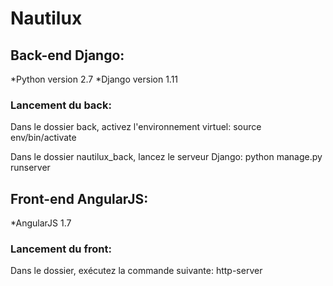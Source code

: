 # Nautilux

## Back-end Django:
*Python version 2.7
*Django version 1.11

### Lancement du back:

Dans le dossier back, activez l'environnement virtuel:
source env/bin/activate

Dans le dossier nautilux_back, lancez le serveur Django:
python manage.py runserver


## Front-end AngularJS:
*AngularJS 1.7

### Lancement du front:
Dans le dossier, exécutez la commande suivante:
http-server

